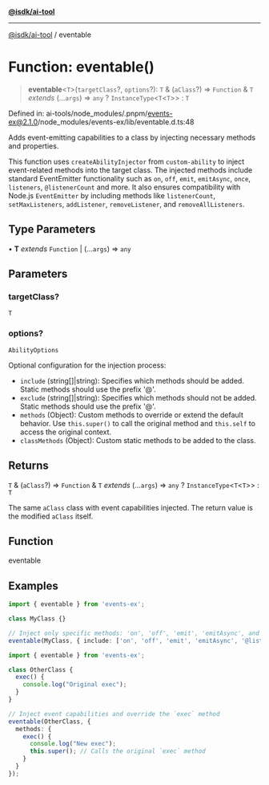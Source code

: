 [**@isdk/ai-tool**](../README.md)

***

[@isdk/ai-tool](../globals.md) / eventable

# Function: eventable()

> **eventable**\<`T`\>(`targetClass`?, `options`?): `T` & (`aClass`?) => `Function` & `T` *extends* (...`args`) => `any` ? `InstanceType`\<`T`\<`T`\>\> : `T`

Defined in: ai-tools/node\_modules/.pnpm/events-ex@2.1.0/node\_modules/events-ex/lib/eventable.d.ts:48

Adds event-emitting capabilities to a class by injecting necessary methods and properties.

This function uses `createAbilityInjector` from `custom-ability` to inject event-related methods
into the target class. The injected methods include standard EventEmitter functionality such as
`on`, `off`, `emit`, `emitAsync`, `once`, `listeners`, `@listenerCount` and more. It also ensures compatibility with Node.js `EventEmitter`
by including methods like `listenerCount`, `setMaxListeners`, `addListener`, `removeListener`, and `removeAllListeners`.

## Type Parameters

• **T** *extends* `Function` \| (...`args`) => `any`

## Parameters

### targetClass?

`T`

### options?

`AbilityOptions`

Optional configuration for the injection process:
  * `include` (string[]|string): Specifies which methods should be added.
    Static methods should use the prefix '@'.
  * `exclude` (string[]|string): Specifies which methods should not be added.
    Static methods should use the prefix '@'.
  * `methods` (Object): Custom methods to override or extend the default behavior.
    Use `this.super()` to call the original method and `this.self` to access the original context.
  * `classMethods` (Object): Custom static methods to be added to the class.

## Returns

`T` & (`aClass`?) => `Function` & `T` *extends* (...`args`) => `any` ? `InstanceType`\<`T`\<`T`\>\> : `T`

The same `aClass` class with event capabilities injected. The return value is the modified `aClass` itself.

## Function

eventable

## Examples

```ts
import { eventable } from 'events-ex';

class MyClass {}

// Inject only specific methods: 'on', 'off', 'emit', 'emitAsync', and the static 'listenerCount'
eventable(MyClass, { include: ['on', 'off', 'emit', 'emitAsync', '@listenerCount'] });
```

```ts
import { eventable } from 'events-ex';

class OtherClass {
  exec() {
    console.log("Original exec");
  }
}

// Inject event capabilities and override the `exec` method
eventable(OtherClass, {
  methods: {
    exec() {
      console.log("New exec");
      this.super(); // Calls the original `exec` method
    }
  }
});
```
